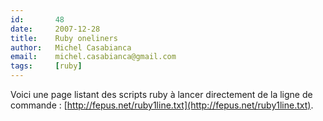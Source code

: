 ```yaml
---
id:       48
date:     2007-12-28
title:    Ruby oneliners
author:   Michel Casabianca
email:    michel.casabianca@gmail.com
tags:     [ruby]
---
```


Voici une page listant des scripts ruby à lancer directement de la ligne de commande : [http://fepus.net/ruby1line.txt](http://fepus.net/ruby1line.txt).

<!--more-->